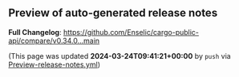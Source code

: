 ## Preview of auto-generated release notes
<!-- Release notes generated using configuration in .github/release.yml at main -->



**Full Changelog**: https://github.com/Enselic/cargo-public-api/compare/v0.34.0...main


(This page was updated **2024-03-24T09:41:21+00:00** by `push` via [Preview-release-notes.yml](https://github.com/Enselic/cargo-public-api/actions/runs/8408399260))
